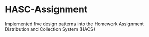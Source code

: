 # HASC-Assignment
Implemented five design patterns into the Homework Assignment Distribution and Collection System (HACS)

